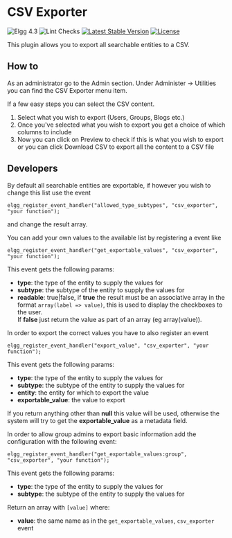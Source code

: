CSV Exporter
============

![Elgg 4.3](https://img.shields.io/badge/Elgg-4.3-green.svg)
![Lint Checks](https://github.com/ColdTrick/csv_exporter/actions/workflows/lint.yml/badge.svg?event=push)
[![Latest Stable Version](https://poser.pugx.org/coldtrick/csv_exporter/v/stable.svg)](https://packagist.org/packages/coldtrick/csv_exporter)
[![License](https://poser.pugx.org/coldtrick/csv_exporter/license.svg)](https://packagist.org/packages/coldtrick/csv_exporter)

This plugin allows you to export all searchable entities to a CSV.

How to
------

As an administrator go to the Admin section. Under Administer -> Utilities you can find the CSV Exporter menu item.

If a few easy steps you can select the CSV content.

1.  Select what you wish to export (Users, Groups, Blogs etc.)
2.  Once you've selected what you wish to export you get a choice of which columns to include
3.  Now you can click on Preview to check if this is what you wish to export  
or you can click Download CSV to export all the content to a CSV file

Developers
----------

By default all searchable entities are exportable, if however you wish to change this list use the event

`elgg_register_event_handler("allowed_type_subtypes", "csv_exporter", "your function");`

and change the result array.

You can add your own values to the available list by registering a event like  

`elgg_register_event_handler("get_exportable_values", "csv_exporter", "your function");` 

This event gets the following params:

- __type__: the type of the entity to supply the values for
- __subtype__: the subtype of the entity to supply the values for
- __readable__: true|false, if __true__ the result must be an associative array in the format `array(label => value)`, 
this is used to display the checkboxes to the user.  
If __false__ just return the value as part of an array (eg array(value)).

In order to export the correct values you have to also register an event 

`elgg_register_event_handler("export_value", "csv_exporter", "your function");`

This event gets the following params:

- __type__: the type of the entity to supply the values for
- __subtype__: the subtype of the entity to supply the values for
- __entity__: the entity for which to export the value
- __exportable_value__: the value to export

If you return anything other than __null__ this value will be used, otherwise the system will try to get the 
__exportable_value__ as a metadata field.

In order to allow group admins to export basic information add the configuration with the following event:  

`elgg_register_event_handler("get_exportable_values:group", "csv_exporter", "your function");` 
 
This event gets the following params:

- __type__: the type of the entity to supply the values for
- __subtype__: the subtype of the entity to supply the values for

Return an array with `[value]` where:

- __value__: the same name as in the `get_exportable_values`, `csv_exporter` event
